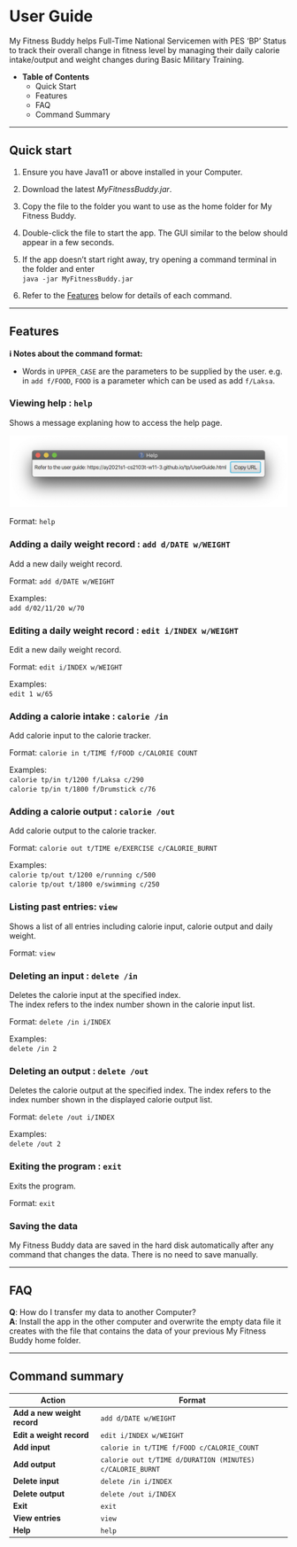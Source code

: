 # User Guide

My Fitness Buddy helps Full-Time National Servicemen with PES ‘BP’ Status to track their overall change in fitness level 
by managing their daily calorie intake/output and weight changes during Basic Military Training. 

* **Table of Contents**
    * Quick Start
    * Features
    * FAQ
    * Command Summary 

--------------------------------------------------------------------------------------------------------------------

## Quick start

1. Ensure you have Java11 or above installed in your Computer.  

2. Download the latest *MyFitnessBuddy.jar*.  
3. Copy the file to the folder you want to use as the home folder for My Fitness Buddy.   
4. Double-click the file to start the app. The GUI similar to the below should appear in a few seconds.    					
5. If the app doesn’t start right away, try opening a command terminal in the folder and enter   
`java -jar MyFitnessBuddy.jar`
1. Refer to the [Features](#features) below for details of each command.  

--------------------------------------------------------------------------------------------------------------------

## Features

<div markdown="block" class="alert alert-info">

**:information_source: Notes about the command format:**<br>

* Words in `UPPER_CASE` are the parameters to be supplied by the user.
  e.g. in `add f/FOOD`, `FOOD` is a parameter which can be used as add `f/Laksa`.

</div>

### Viewing help : `help`

Shows a message explaning how to access the help page.

![help message](images/helpMessage.png)

Format: `help`

### Adding a daily weight record : `add d/DATE w/WEIGHT`
Add a new daily weight record.

Format: `add d/DATE w/WEIGHT`

Examples:  
`add d/02/11/20 w/70`  

### Editing a daily weight record : `edit i/INDEX w/WEIGHT`
Edit a new daily weight record.

Format: `edit i/INDEX w/WEIGHT`

Examples:  
`edit 1 w/65`

### Adding a calorie intake : `calorie /in`
Add calorie input to the calorie tracker.

Format: `calorie in t/TIME f/FOOD c/CALORIE COUNT`

Examples:  
`calorie tp/in t/1200 f/Laksa c/290`  
`calorie tp/in t/1800 f/Drumstick c/76`

### Adding a calorie output : `calorie /out`
Add calorie output to the calorie tracker.

Format: `calorie out t/TIME e/EXERCISE c/CALORIE_BURNT`

Examples:  
`calorie tp/out t/1200 e/running c/500`  
`calorie tp/out t/1800 e/swimming c/250`


### Listing past entries: `view`
Shows a list of all entries including calorie input, calorie output and daily weight.

Format: `view`

### Deleting an input : `delete /in`
Deletes the calorie input at the specified index.  
The index refers to the index number shown in the calorie input list.  

Format: `delete /in i/INDEX`

Examples:  
`delete /in 2`

### Deleting an output : `delete /out`
Deletes the calorie output at the specified index.
The index refers to the index number shown in the displayed calorie output list.

Format: `delete /out i/INDEX`

Examples:  
`delete /out 2`


### Exiting the program : `exit`
Exits the program.

Format: `exit`


### Saving the data

My Fitness Buddy data are saved in the hard disk automatically after any command that changes the data. There is no need to save manually.


--------------------------------------------------------------------------------------------------------------------

## FAQ

**Q**: How do I transfer my data to another Computer?<br>
**A**: Install the app in the other computer and overwrite the empty data file it creates with the file that contains the data of your previous My Fitness Buddy home folder.

--------------------------------------------------------------------------------------------------------------------

## Command summary

Action | Format
--------|------------------
**Add a new weight record** | `add d/DATE w/WEIGHT`
**Edit a weight record** | `edit i/INDEX w/WEIGHT`
**Add input** | `calorie in t/TIME f/FOOD c/CALORIE_COUNT`
**Add output** | `calorie out t/TIME d/DURATION (MINUTES) c/CALORIE_BURNT`
**Delete input** | `delete /in i/INDEX`
**Delete output** | `delete /out i/INDEX`
**Exit** | `exit`
**View entries** | `view`
**Help** | `help`
